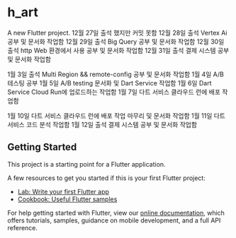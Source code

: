 # h_art

A new Flutter project.
12월 27일 출석 했지만 커밋 못함
12월 28일 출석 Vertex Ai 공부 및 문서화 작업함
12월 29일 출석 Big Query 공부 및 문서화 작업함
12월 30일 출석 http Web 환경에서 사용 공부 및 문서화 작업함
12월 31일 출석 결제 시스템 공부 및 문서화 작업함

1월 3일 출석 Multi Region && remote-config 공부 및 문서화 작업함
1월 4일 A/B 테스팅 공부
1월 5일 A/B testing 문서화 및 Dart Service 작업함
1월 6일 Dart Service Cloud Run에 업로드하는 작업함
1월 7일 다트 서비스 클라우드 런에 배포 작업함

1월 10일 다트 서비스 클라우드 런에 배포 작업 마무리 및 문서화 작업함
1월 11일 다트 서비스 코드 분석 작업함
1월 12일 출석 결제 시스템 공부 및 문서화 작업함
## Getting Started

This project is a starting point for a Flutter application.

A few resources to get you started if this is your first Flutter project:

- [Lab: Write your first Flutter app](https://flutter.dev/docs/get-started/codelab)
- [Cookbook: Useful Flutter samples](https://flutter.dev/docs/cookbook)

For help getting started with Flutter, view our
[online documentation](https://flutter.dev/docs), which offers tutorials,
samples, guidance on mobile development, and a full API reference.
